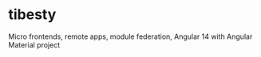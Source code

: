 # tibesty

Micro frontends, remote apps, module federation, Angular 14 with Angular Material project
